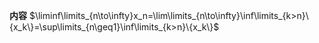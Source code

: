 **内容**
$\liminf\limits_{n\to\infty}x_n=\lim\limits_{n\to\infty}\inf\limits_{k>n}\{x_k\}=\sup\limits_{n\geq1}\inf\limits_{k>n}\{x_k\}$
